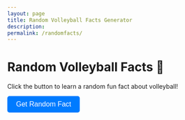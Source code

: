 ```yaml
---
layout: page
title: Random Volleyball Facts Generator
description: 
permalink: /randomfacts/
---
```


# Random Volleyball Facts 🏐

Click the button to learn a random fun fact about volleyball!

<button onclick="generateFact()" style="padding: 10px 20px; font-size: 16px; border: none; border-radius: 5px; background-color: #007bff; color: white; cursor: pointer;">Get Random Fact</button>

<p id="fact" style="font-size: 18px; margin-top: 20px;"></p>

<script>
  const facts = [
    "Volleyball was invented in 1895 by William G. Morgan.",
    "A volleyball match is played with six players on each team.",
    "The first volleyball game took place at Springfield College in 1896.",
    "Beach volleyball became an Olympic sport in 1996.",
    "The record for the longest volleyball game is 85 hours!"
  ];

  function generateFact() {
    const randomIndex = Math.floor(Math.random() * facts.length);
    document.getElementById("fact").innerText = facts[randomIndex];
  }
</script>